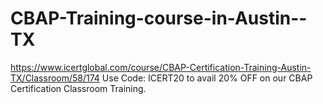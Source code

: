 # CBAP-Training-course-in-Austin--TX
https://www.icertglobal.com/course/CBAP-Certification-Training-Austin-TX/Classroom/58/174     Use Code: ICERT20 to avail 20% OFF on our CBAP Certification Classroom Training.

